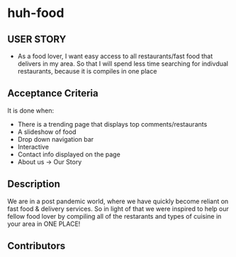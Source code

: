 # huh-food

## USER STORY

* As a food lover, I want easy access to all restaurants/fast food that delivers in my area. So that I will spend less time searching for indivdual restaurants, because it is compiles in one place

## Acceptance Criteria

It is done when:
* There is a trending page that displays top comments/restaurants
* A slideshow of food
* Drop down navigation bar
* Interactive
* Contact info displayed on the page
* About us -> Our Story

## Description
We are in a post pandemic world, where we have quickly become reliant on fast food & delivery services. So in light of that we were inspired to help our fellow food lover by compiling all of the restarants 
and types of cuisine in your area in ONE PLACE!

## Contributors
